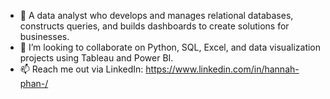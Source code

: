 
- 👋 A data analyst who develops and manages relational databases, constructs queries, and builds dashboards to create solutions for businesses.
- 🤝 I’m looking to collaborate on Python, SQL, Excel, and data visualization projects using Tableau and Power BI.
- 📫 Reach me out via LinkedIn: https://www.linkedin.com/in/hannah-phan-/
